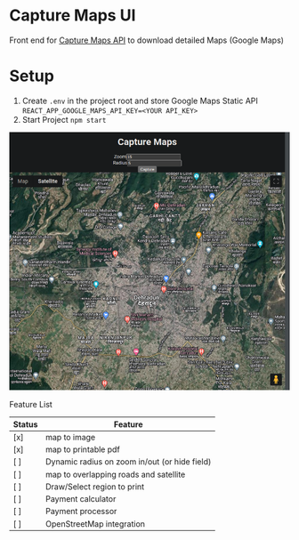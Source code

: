 # Capture Maps UI

Front end for [Capture Maps API](https://github.com/zxcV32/capture-maps-api) to download detailed
Maps (Google Maps)

# Setup
1. Create `.env` in the project root and store Google Maps Static API
   `REACT_APP_GOOGLE_MAPS_API_KEY=<YOUR API_KEY>`
2. Start Project
   `npm start`

![img.png](assets/img.png)

Feature List

| Status | Feature                                       | 
|--------|-----------------------------------------------|
| [x]    | map to image                                  |
| [x]    | map to printable pdf                          |
| [ ]    | Dynamic radius on zoom in/out (or hide field) |
| [ ]    | map to overlapping roads and satellite        |
| [ ]    | Draw/Select region to print                   |
| [ ]    | Payment calculator                            |
| [ ]    | Payment processor                             |
| [ ]    | OpenStreetMap integration                     |



